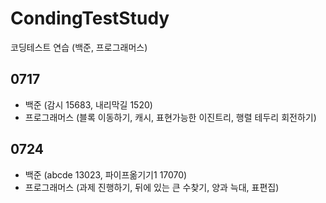 # CondingTestStudy
코딩테스트 연습 (백준, 프로그래머스)

0717 
-----
- 백준 (감시 15683, 내리막길 1520)
- 프로그래머스 (블록 이동하기, 캐시, 표현가능한 이진트리, 행렬 테두리 회전하기)


0724 
-----
- 백준 (abcde 13023, 파이프옮기기1 17070)
- 프로그래머스 (과제 진행하기, 뒤에 있는 큰 수찾기, 양과 늑대, 표편집)
